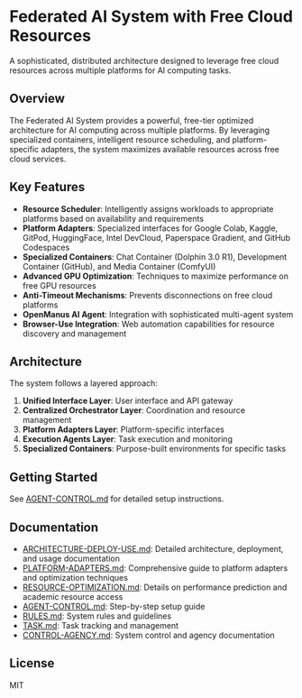 # Federated AI System with Free Cloud Resources

A sophisticated, distributed architecture designed to leverage free cloud resources across multiple platforms for AI computing tasks.

## Overview

The Federated AI System provides a powerful, free-tier optimized architecture for AI computing across multiple platforms. By leveraging specialized containers, intelligent resource scheduling, and platform-specific adapters, the system maximizes available resources across free cloud services.

## Key Features

- **Resource Scheduler**: Intelligently assigns workloads to appropriate platforms based on availability and requirements
- **Platform Adapters**: Specialized interfaces for Google Colab, Kaggle, GitPod, HuggingFace, Intel DevCloud, Paperspace Gradient, and GitHub Codespaces
- **Specialized Containers**: Chat Container (Dolphin 3.0 R1), Development Container (GitHub), and Media Container (ComfyUI)
- **Advanced GPU Optimization**: Techniques to maximize performance on free GPU resources
- **Anti-Timeout Mechanisms**: Prevents disconnections on free cloud platforms
- **OpenManus AI Agent**: Integration with sophisticated multi-agent system
- **Browser-Use Integration**: Web automation capabilities for resource discovery and management

## Architecture

The system follows a layered approach:

1. **Unified Interface Layer**: User interface and API gateway
2. **Centralized Orchestrator Layer**: Coordination and resource management
3. **Platform Adapters Layer**: Platform-specific interfaces
4. **Execution Agents Layer**: Task execution and monitoring
5. **Specialized Containers**: Purpose-built environments for specific tasks

## Getting Started

See [AGENT-CONTROL.md](AGENT-CONTROL.md) for detailed setup instructions.

## Documentation

- [ARCHITECTURE-DEPLOY-USE.md](ARCHITECTURE-DEPLOY-USE.md): Detailed architecture, deployment, and usage documentation
- [PLATFORM-ADAPTERS.md](PLATFORM-ADAPTERS.md): Comprehensive guide to platform adapters and optimization techniques
- [RESOURCE-OPTIMIZATION.md](RESOURCE-OPTIMIZATION.md): Details on performance prediction and academic resource access
- [AGENT-CONTROL.md](AGENT-CONTROL.md): Step-by-step setup guide
- [RULES.md](RULES.md): System rules and guidelines
- [TASK.md](TASK.md): Task tracking and management
- [CONTROL-AGENCY.md](CONTROL-AGENCY.md): System control and agency documentation

## License

MIT